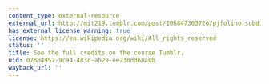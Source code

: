 ```yaml
---
content_type: external-resource
external_url: http://mit219.tumblr.com/post/108847363726/pjfolino-subdivision-in-ships-creative
has_external_license_warning: true
license: https://en.wikipedia.org/wiki/All_rights_reserved
status: ''
title: See the full credits on the course Tumblr.
uid: 07604957-9c94-483c-ab29-ee230dd6840b
wayback_url: ''
---
```

